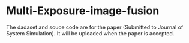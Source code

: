 # Multi-Exposure-image-fusion

The dadaset and souce code are for the paper (Submitted to Journal of System Simulation). It will be uploaded when the paper is accepted.
